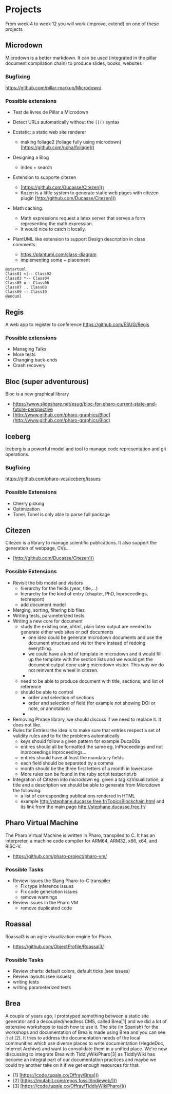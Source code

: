 # Projects

From week 4 to week 12 you will work (improve, extend) on one of these projects

## Microdown
Microdown is a better markdown. It can be used (integrated in the pillar document compilation chain) to produce slides, books, websites

### Bugfixing

https://github.com/pillar-markup/Microdown/

### Possible extensions
- Test de livres de Pillar a Microdown
- Detect URLs automatically without the `[]()` syntax
- Ecstatic: a static  web site renderer 
   - making foliage2 (foliage fully using microdown) [https://github.com/noha/foliage]()
- Designing a Blog
  - index + search	
- Extension to supporte citezen
  - [https://github.com/Ducasse/Citezen]()
  - Kozen is a little system to generate static web pages with citezen plugin [http://github.com/Ducasse/Citezen]()

- Math caching. 
   - Math expressions request a latex server that serves a form representing the math expression. 
   - It would nice to catch it locally.

- PlantUML like extension to support Design description in class comments
   -  https://plantuml.com/class-diagram
   - implementing some + placement

```
@startuml
Class01 <|-- Class02
Class03 *-- Class04
Class05 o-- Class06
Class07 .. Class08
Class09 -- Class10
@enduml
```


## Regis
A web app to register to conference https://github.com/ESUG/Regis

### Possible extensions
- Managing Talks
- More tests
- Changing back-ends
- Crash recovery

## Bloc (super adventurous)
Bloc is a new graphical library
- https://www.slideshare.net/esug/bloc-for-pharo-current-state-and-future-perspective
- [http://www.github.com/pharo-graphics/Bloc](http://www.github.com/pharo-graphics/Bloc)

## Iceberg
Iceberg is a powerful model and tool to manage code representation and git operations.

### Bugfixing

https://github.com/pharo-vcs/iceberg/issues

### Possible Extensions
- Cherry picking
- Optimization
- Tonel. Tonel is only able to parse full package


## Citezen 
Citezen is a library to manage scientific publications. It also support the generation of webpage, CVs...
- [http://github.com/Ducasse/Citezen]()

### Possible Extensions
- Revisit the bib model and visitors 
   - hierarchy for the fields (year, title,...) 
   - hierarchy for the kind of entry (chapter, PhD, Inproceedings, techreport)
   - add document model
- Merging, sorting, filtering bib files
- Writing tests, parameterized tests
- Writing a new core for document 
   - study the existing one, xhtml, plain latex output are needed to generate either web sites or pdf documents
      - one idea could be generate microdown documents and use the document structure and visitor there instead of redoing everything.
      - we could have a kind of template in microdown and it would fill up the template with the section lists and we would get the document output done using microdown visitor. This way we do not reinvent the wheel in citezen. 
      -  
   - need to be able to produce document with title, sections, and list of reference
   - should be able to control
      - order and selection of sections
      - order and selection of field (for example not showing DOI or note, or annotation)
      - 
- Removing Phrase library, we should discuss if we need to replace it. It does not like. 
- Rules for Entries: the idea is to make sure that entries respect a set of validity rules and to fix the problems automatically
   - keys should follow a given pattern for example Duca00a
   - entires should all be formatted the same eg. InProceedings and not inproceedings Inproceedings...
   - entries should have at least the mandatory fields
   - each field should be separated by a comma
   - month should be the three first letters of a month in lowercase
   - More rules can be found in the ruby script testscript.rb
- Integration of Citezen into microdown eg. given a tag kzVisualization, a title and a description we should be able to generate from Microdown the following: 
   - a list of corresponding publications rendered in HTML
   - example http://stephane.ducasse.free.fr/TopicsBlockchain.html and its link from the main page http://stephane.ducasse.free.fr/


## Pharo Virtual Machine
The Pharo Virtual Machine is written in Pharo, transpiled to C.
It has an interpreter, a machine code compiler for ARM64, ARM32, x86, x64, and RISC-V.
- https://github.com/pharo-project/pharo-vm/

### Possible Tasks
- Review issues the Slang Pharo-to-C transpiler
   - Fix type inference issues
   - Fix code generation issues
   - remove warnings
- Review issues in the Pharo VM
   - remove duplicated code


## Roassal
Roassal3 is an agile visualization engine for Pharo.
- https://github.com/ObjectProfile/Roassal3/

### Possible Tasks
- Review charts: default colors, default ticks (see issues)
- Review layouts (see issues)
- writing tests
- writing parameterized tests

## Brea
A couple of years ago, I prototyped something between a static site generator and a decoupled/headless CMS, called Brea[1] and we did a lot of extensive workshops to teach how to use it. The site (in Spanish) for the workshops and documentation of Brea is made using Brea and you can see it at [2]. It tries to address the documentation needs of the local communities which use diverse places to write documentation (HegdeDoc, Internet Archive) and want to consolidate them in a unified place. We're now discussing to integrate Brea with TiddlyWikiPharo[3] as TiddlyWiki has become an integral part of our documentation practices and maybe we could try another take on it if we get enough resources for that.

- [1] [https://code.tupale.co/Offray/Brea]()
- [2] [https://mutabit.com/repos.fossil/indieweb/]()
- [3] [https://code.tupale.co/Offray/TiddlyWikiPharo/]()
